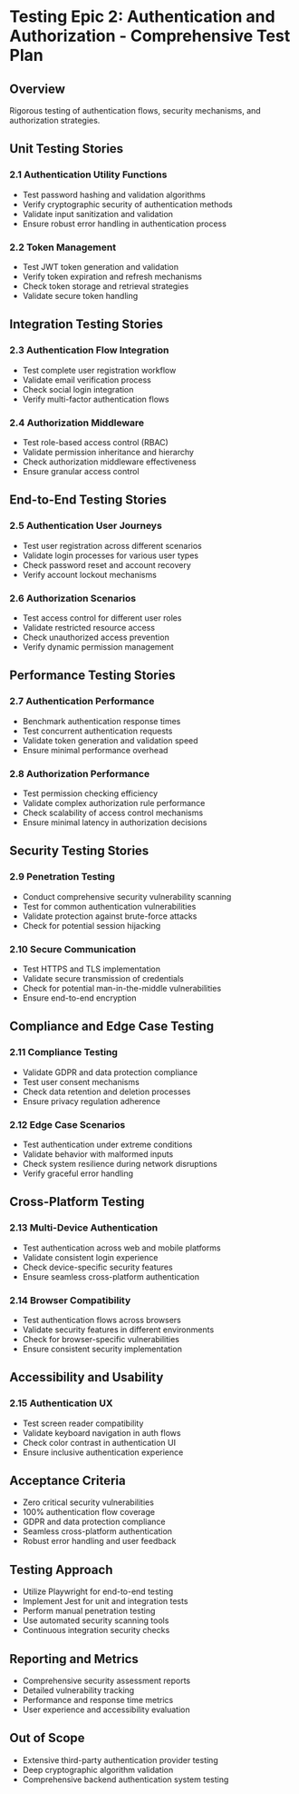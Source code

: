 # Testing Epic 2: Authentication and Authorization - Comprehensive Test Plan

## Overview
Rigorous testing of authentication flows, security mechanisms, and authorization strategies.

## Unit Testing Stories

### 2.1 Authentication Utility Functions
- Test password hashing and validation algorithms
- Verify cryptographic security of authentication methods
- Validate input sanitization and validation
- Ensure robust error handling in authentication process

### 2.2 Token Management
- Test JWT token generation and validation
- Verify token expiration and refresh mechanisms
- Check token storage and retrieval strategies
- Validate secure token handling

## Integration Testing Stories

### 2.3 Authentication Flow Integration
- Test complete user registration workflow
- Validate email verification process
- Check social login integration
- Verify multi-factor authentication flows

### 2.4 Authorization Middleware
- Test role-based access control (RBAC)
- Validate permission inheritance and hierarchy
- Check authorization middleware effectiveness
- Ensure granular access control

## End-to-End Testing Stories

### 2.5 Authentication User Journeys
- Test user registration across different scenarios
- Validate login processes for various user types
- Check password reset and account recovery
- Verify account lockout mechanisms

### 2.6 Authorization Scenarios
- Test access control for different user roles
- Validate restricted resource access
- Check unauthorized access prevention
- Verify dynamic permission management

## Performance Testing Stories

### 2.7 Authentication Performance
- Benchmark authentication response times
- Test concurrent authentication requests
- Validate token generation and validation speed
- Ensure minimal performance overhead

### 2.8 Authorization Performance
- Test permission checking efficiency
- Validate complex authorization rule performance
- Check scalability of access control mechanisms
- Ensure minimal latency in authorization decisions

## Security Testing Stories

### 2.9 Penetration Testing
- Conduct comprehensive security vulnerability scanning
- Test for common authentication vulnerabilities
- Validate protection against brute-force attacks
- Check for potential session hijacking

### 2.10 Secure Communication
- Test HTTPS and TLS implementation
- Validate secure transmission of credentials
- Check for potential man-in-the-middle vulnerabilities
- Ensure end-to-end encryption

## Compliance and Edge Case Testing

### 2.11 Compliance Testing
- Validate GDPR and data protection compliance
- Test user consent mechanisms
- Check data retention and deletion processes
- Ensure privacy regulation adherence

### 2.12 Edge Case Scenarios
- Test authentication under extreme conditions
- Validate behavior with malformed inputs
- Check system resilience during network disruptions
- Verify graceful error handling

## Cross-Platform Testing

### 2.13 Multi-Device Authentication
- Test authentication across web and mobile platforms
- Validate consistent login experience
- Check device-specific security features
- Ensure seamless cross-platform authentication

### 2.14 Browser Compatibility
- Test authentication flows across browsers
- Validate security features in different environments
- Check for browser-specific vulnerabilities
- Ensure consistent security implementation

## Accessibility and Usability

### 2.15 Authentication UX
- Test screen reader compatibility
- Validate keyboard navigation in auth flows
- Check color contrast in authentication UI
- Ensure inclusive authentication experience

## Acceptance Criteria
- Zero critical security vulnerabilities
- 100% authentication flow coverage
- GDPR and data protection compliance
- Seamless cross-platform authentication
- Robust error handling and user feedback

## Testing Approach
- Utilize Playwright for end-to-end testing
- Implement Jest for unit and integration tests
- Perform manual penetration testing
- Use automated security scanning tools
- Continuous integration security checks

## Reporting and Metrics
- Comprehensive security assessment reports
- Detailed vulnerability tracking
- Performance and response time metrics
- User experience and accessibility evaluation

## Out of Scope
- Extensive third-party authentication provider testing
- Deep cryptographic algorithm validation
- Comprehensive backend authentication system testing
